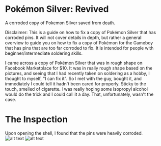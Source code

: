 # Pokémon Silver: Revived
A corroded copy of Pokemon Silver saved from death.

Disclaimer: This is a guide on how to fix a copy of Pokémon Silver that has corroded pins. It will not cover details in depth, but rather a general overview to guide you on how to fix a copy of Pokémon for the Gameboy that has pins that are too far corroded to fix. It is intended for people with beginner/intermediate soldering skills.

I came across a copy of Pokémon Silver that was in rough shape on Facebook Marketplace for $10. It was in really rough shape based on the pictures, and seeing that I had recently taken on soldering as a hobby, I thought to myself, "I can fix it". So I met with the guy, bought it, and immediately I could tell it hadn't been cared for properly. Sticky to the touch, smelled of cigarette. I was really hoping some isopropyl alcohol would do the trick and I could call it a day. That, unfortunately, wasn't the case.

# The Inspection
Upon opening the shell, I found that the pins were heavily corroded. 
![alt text](https://github.com/nillawafers11/Pokemon-Revival-Revived/blob/main/GB/IMG_3092.jpg)
![alt text](https://github.com/nillawafers11/Pokemon-Revival-Revived/blob/main/GB/IMG_3093.jpg)
